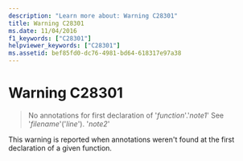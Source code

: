 ```yaml
---
description: "Learn more about: Warning C28301"
title: Warning C28301
ms.date: 11/04/2016
f1_keywords: ["C28301"]
helpviewer_keywords: ["C28301"]
ms.assetid: bef85fd0-dc76-4981-bd64-618317e97a38
---
```

# Warning C28301

> No annotations for first declaration of '*function*'.'*note1*' See '*filename*'('*line*'). '*note2*'

This warning is reported when annotations weren't found at the first declaration of a given function.

